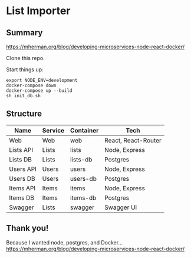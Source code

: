 # List Importer

## Summary
https://mherman.org/blog/developing-microservices-node-react-docker/

Clone this repo.

Start things up:

```
export NODE_ENV=development
docker-compose down
docker-compose up --build
sh init_db.sh
```

## Structure
| Name            | Service| Container| Tech                 |
|-----------------|--------|----------|----------------------|
| Web             | Web    | web      | React, React-Router  |
| Lists API       | Lists  | lists    | Node, Express        |
| Lists DB        | Lists  | lists-db | Postgres             |
| Users API       | Users  | users    | Node, Express        |
| Users DB        | Users  | users-db | Postgres             |
| Items API       | Items  | items    | Node, Express        |
| Items DB        | Items  | items-db | Postgres             |
| Swagger         | Lists  | swagger  | Swagger UI           |

## Thank you!
Because I wanted node, postgres, and Docker...
https://mherman.org/blog/developing-microservices-node-react-docker/

